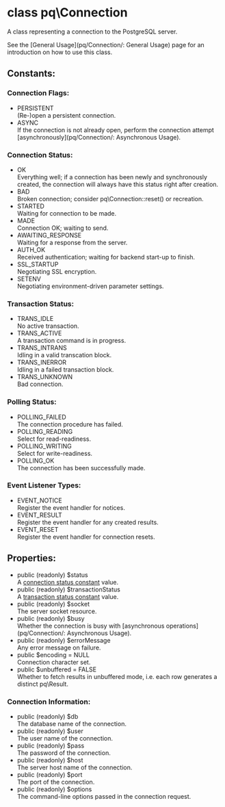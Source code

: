 # class pq\Connection

A class representing a connection to the PostgreSQL server.

See the [General Usage](pq/Connection/: General Usage) page for an introduction on how to use this class.

## Constants:
### Connection Flags:
* PERSISTENT  
(Re-)open a persistent connection.
* ASYNC  
If the connection is not already open, perform the connection attempt [asynchronously](pq/Connection/: Asynchronous Usage).

### Connection Status:
* OK  
Everything well; if a connection has been newly and synchronously created, the connection will always have this status right after creation.
* BAD  
Broken connection; consider pq\Connection::reset() or recreation.
* STARTED  
Waiting for connection to be made.
* MADE  
Connection OK; waiting to send.
* AWAITING_RESPONSE  
Waiting for a response from the server.
* AUTH_OK  
Received authentication; waiting for backend start-up to finish.
* SSL_STARTUP  
Negotiating SSL encryption.
* SETENV  
Negotiating environment-driven parameter settings.

### Transaction Status:
* TRANS_IDLE  
  No active transaction.
* TRANS_ACTIVE  
  A transaction command is in progress.
* TRANS_INTRANS  
  Idling in a valid transcation block.
* TRANS_INERROR  
  Idling in a failed transaction block.
* TRANS_UNKNOWN  
  Bad connection.

### Polling Status:
* POLLING_FAILED  
  The connection procedure has failed.
* POLLING_READING  
  Select for read-readiness.
* POLLING_WRITING  
  Select for write-readiness.
* POLLING_OK  
  The connection has been successfully made.

### Event Listener Types:
* EVENT_NOTICE  
  Register the event handler for notices.
* EVENT_RESULT  
  Register the event handler for any created results.
* EVENT_RESET  
  Register the event handler for connection resets.


## Properties:
* public (readonly) $status  
  A [connection status constant](pq/Connection#Connection.Status:) value.
* public (readonly) $transactionStatus  
  A [transaction status constant](pq/Connection#Transaction.Status:) value.
* public (readonly) $socket  
  The server socket resource.
* public (readonly) $busy  
  Whether the connection is busy with [asynchronous operations](pq/Connection/: Asynchronous Usage).
* public (readonly) $errorMessage  
  Any error message on failure.
* public $encoding = NULL  
  Connection character set.
* public $unbuffered = FALSE  
  Whether to fetch results in unbuffered mode, i.e. each row generates a distinct pq\Result.

### Connection Information:
* public (readonly) $db  
The database name of the connection.
* public (readonly) $user  
The user name of the connection.
* public (readonly) $pass  
The password of the connection.
* public (readonly) $host  
The server host name of the connection.
* public (readonly) $port  
The port of the connection.
* public (readonly) $options  
The command-line options passed in the connection request.
